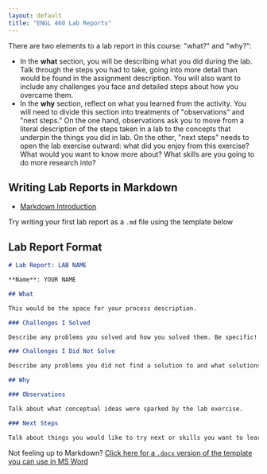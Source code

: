 ```yaml
---
layout: default
title: "ENGL 460 Lab Reports"
---
```


There are two elements to a lab report in this course: "what?" and "why?":

* In the **what** section, you will be describing what you did during the lab. Talk through the steps you had to take, going into more detail than would be found in the assignment description. You will also want to include any challenges you face and detailed steps about how you overcame them.
* In the **why** section, reflect on what you learned from the activity. You will need to divide this section into treatments of "observations" and "next steps." On the one hand, observations ask you to move from a literal description of the steps taken in a lab to the concepts that underpin the things you did in lab. On the other, "next steps" needs to open the lab exercise outward: what did you enjoy from this exercise? What would you want to know more about? What skills are you going to do more research into?

## Writing Lab Reports in Markdown

* [Markdown Introduction](/courses/engl460/06-markup.html#elements-of-a-document)

Try writing your first lab report as a `.md` file using the template below

## Lab Report Format

~~~markdown
# Lab Report: LAB NAME

**Name**: YOUR NAME

## What

This would be the space for your process description.

### Challenges I Solved

Describe any problems you solved and how you solved them. Be specific!

### Challenges I Did Not Solve

Describe any problems you did not find a solution to and what solutions you tried. Be specific!

## Why

### Observations

Talk about what conceptual ideas were sparked by the lab exercise.

### Next Steps

Talk about things you would like to try next or skills you want to learn more about.
~~~

Not feeling up to Markdown? [Click here for a `.docx` version of the template you can use in MS Word](./00-lab-template.docx)

